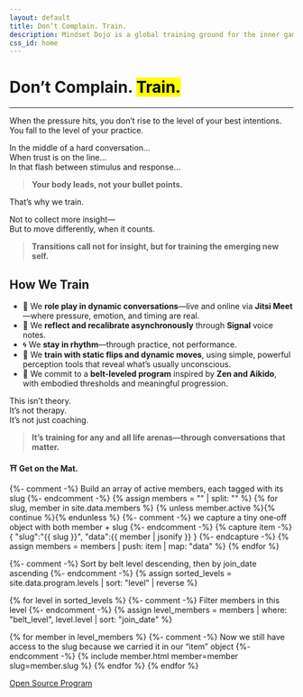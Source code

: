 ```yaml
---
layout: default
title: Don’t Complain. Train.
description: Mindset Dojo is a global training ground for the inner game of presence, leadership, and emotional clarity. For conversations that matter—across all life arenas.
css_id: home
---
```


<h1>Don’t Complain. <mark>Train.</mark></h1>
<hr>

<p>When the pressure hits, you don’t rise to the level of your best intentions.<br>
You fall to the level of your practice.</p>

<p>In the middle of a hard conversation…<br>
When trust is on the line…<br>
In that flash between stimulus and response…</p>

<blockquote><strong>Your body leads, not your bullet points.</strong></blockquote>

<p>That’s why we train.</p>

<p>Not to collect more insight—<br>
But to move differently, when it counts.</p>

<blockquote><strong>Transitions call not for insight, but for training the emerging new self.</strong></blockquote>

<h2>How We Train</h2>
<ul>
  <li>🥋 We <strong>role play in dynamic conversations</strong>—live and online via <strong>Jitsi Meet</strong>—where pressure, emotion, and timing are real.</li>
  <li>🔁 We <strong>reflect and recalibrate asynchronously</strong> through <strong>Signal</strong> voice notes.</li>
  <li>🌀 We <strong>stay in rhythm</strong>—through practice, not performance.</li>
  <li>🧭 We <strong>train with static flips and dynamic moves</strong>, using simple, powerful perception tools that reveal what’s usually unconscious.</li>
  <li>🎯 We commit to a <strong>belt-leveled program</strong> inspired by <strong>Zen and Aikido</strong>, with embodied thresholds and meaningful progression.</li>
</ul>

<p>This isn’t theory.<br>
It’s not therapy.<br>
It’s not just coaching.</p>

<blockquote><strong>It’s training for any and all life arenas—through conversations that matter.</strong></blockquote>

<p><strong>⛩️ Get on the Mat.</strong></p>

<div class="md-members">
{%- comment -%}
  Build an array of active members, each tagged with its slug
{%- endcomment -%}
{% assign members = "" | split: "" %}
{% for slug, member in site.data.members %}
  {% unless member.active %}{% continue %}{% endunless %}
  {%- comment -%} we capture a tiny one‑off object with both member + slug {%- endcomment -%}
  {% capture item -%}
    { "slug":"{{ slug }}", "data":{{ member | jsonify }} }
  {%- endcapture -%}
  {% assign members = members | push: item | map: "data" %}
{% endfor %}

{%- comment -%} Sort by belt level descending, then by join_date ascending {%- endcomment -%}
{% assign sorted_levels = site.data.program.levels | sort: "level" | reverse %}

{% for level in sorted_levels %}
  {%- comment -%} Filter members in this level {%- endcomment -%}
  {% assign level_members = members | where: "belt_level", level.level | sort: "join_date" %}

  {% for member in level_members %}
    {%- comment -%}
      Now we still have access to the slug because we carried it in our “item” object
    {%- endcomment -%}
    {% include member.html member=member slug=member.slug %}
  {% endfor %}
{% endfor %}


<div class="md-cta-group">
    <a href="./program">Open Source Program</a>
</div>
